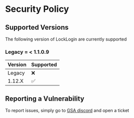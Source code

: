 # Security Policy

## Supported Versions

The following version of LockLogin are
currently supported

### Legacy = < 1.1.0.9

|     Version     |         Supported        |
| ----------------|--------------------------|
|     Legacy      | ❌                       |
|     1.12.X      | ✅                         |

## Reporting a Vulnerability

To report issues, simply go to [GSA discord](https://discord.gg/jRFfsdxnJR) and open a ticket
